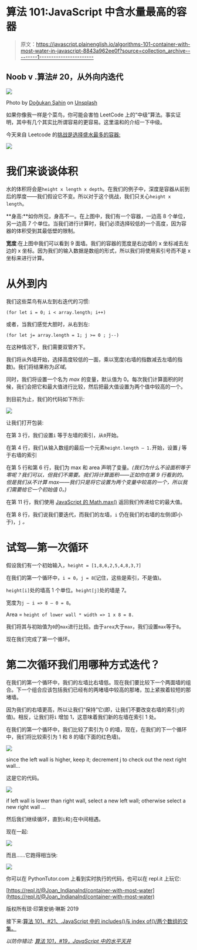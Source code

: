 # 算法 101:JavaScript 中含水量最高的容器

> 原文：<https://javascript.plainenglish.io/algorithms-101-container-with-most-water-in-javascript-8843a962ee0f?source=collection_archive---------1----------------------->

## Noob v .算法# 20，从外向内迭代

![](img/f0ad6817fe49e521bfb3284625c38010.png)

Photo by [Doğukan Şahin](https://unsplash.com/@dogukan?utm_source=unsplash&utm_medium=referral&utm_content=creditCopyText) on [Unsplash](https://unsplash.com/s/photos/infinity-pool?utm_source=unsplash&utm_medium=referral&utm_content=creditCopyText)

如果你像我一样是个菜鸟，你可能会害怕 LeetCode 上的“中级”算法。事实证明，其中有几个其实比所谓容易的更容易。这里温和的介绍一下中级。

今天来自 Leetcode 的[挑战是选择盛水最多的容器:](https://leetcode.com/problems/container-with-most-water/)

![](img/fe0c1f24ac1599f245fdacd342516e17.png)

# 我们来谈谈体积

水的体积将会是`height x length x depth`。在我们的例子中，深度是容器从前到后的厚度——我们假设它不变。所以对于这个挑战，我们只关心`height x length`。

**身高:**如你所见，身高不一。在上图中，我们有一个容器，一边高 8 个单位，另一边高 7 个单位。当我们进行计算时，我们必须选择较低的一个高度，因为容器的体积受到其最低壁的限制。

**宽度**:在上图中我们可以看到 9 面墙。我们的容器的宽度是右边墙的 x 坐标减去左边的 x 坐标。因为我们的输入数据是数组的形式，所以我们将使用索引号而不是 x 坐标来进行计算。

# 从外到内

我们这些菜鸟有从左到右迭代的习惯:

`(for let i = 0; i < array.length; i++)`

或者，当我们感觉大胆时，从右到左:

`(for let j= array.length = 1; j >= 0 ; j--)`

在这种情况下，我们需要双管齐下。

我们将从外墙开始，选择高度较低的一面，乘以宽度(右墙的指数减去左墙的指数)。我们将结果称为*区域*。

同时，我们将设置一个名为 *max* 的变量，默认值为 0。每次我们计算面积的时候，我们会把它和最大值进行比较，然后把最大值设置为两个值中较高的一个。

到目前为止，我们的代码如下所示:

![](img/be791207385a083640cc16cbe6e31a04.png)

让我们打开包装:

在第 3 行，我们设置`i` 等于左墙的索引，从`0`开始。

在第 4 行，我们从输入数组的最后一个元素`height.length — 1.`开始，设置 *j* 等于右墙的索引

在第 5 行和第 6 行，我们为 max 和 area 声明了变量。*(我们为什么不设面积等于零呢？我们可以，但我们不需要。我们将计算面积——正如你在第 9 行看到的。但是我们从不计算 max——我们只是将它设置为两个变量中较高的一个，所以我们需要给它一个初始值 0。)*

在第 11 行，我们使用 [JavaScript 的 Math.max()](https://developer.mozilla.org/en-US/docs/Web/JavaScript/Reference/Global_Objects/Math/max) 返回我们传递给它的最大值。

在第 8 行，我们说我们要迭代，而我们的左墙，`i` 仍在我们的右墙的左侧(即小于)，`j` *。*

# 试驾—第一次循环

假设我们有一个初始输入，`height = [1,8,6,2,5,4,8,3,7]`

在我们的第一个循环中，`i = 0`，`j = 8`(记住，这些是索引，不是值)。

`height[i]`处的墙高 1 个单位。`height[j]`处的墙是 7。

宽度为`j — i => 8 — 0 = 8`。

Area = `height of lower wall * width => 1 x 8 = 8.`

我们将其与初始值为`0`的`max`进行比较。由于`area`大于`max`，我们设置`max`等于`8`。

现在我们完成了第一个循环。

# 第二次循环我们用哪种方式迭代？

在我们的第一个循环中，我们的左墙比右墙低。现在我们要比较下一个两面墙的组合。下一个组合应该包括我们已经有的两堵墙中较高的那堵，加上紧挨着较短的那堵墙。

因为我们的右墙更高，所以让我们“保持”它(即，让我们不要改变右墙的索引`j`的值)。相反，让我们将`i` 增加 1，这意味着我们新的左墙在索引 1 处。

在我们的第一个循环中，我们比较了索引为 0 的墙，现在，在我们的下一个循环中，我们将比较索引为 1 和 8 的墙(下面的红色墙)。

![](img/ee314e962d7c9f2ea136fcaa9336547d.png)

since the left wall is higher, keep it; decrement j to check out the next right wall…

这是它的代码。

![](img/9d3796b3cd968a1f747c3ddfe54a2b4c.png)

if left wall is lower than right wall, select a new left wall; otherwise select a new right wall …

然后我们继续循环，直到`i`和`j`在中间相遇。

现在一起:

![](img/b9b450e044e2f52125c703e0d2264e4d.png)

而且……它跑得相当快:

![](img/6f49c2ca22162bd97d955c1ea47f6615.png)

你可以在 PythonTutor.com 上看到实时执行的代码，也可以在 repl.it 上玩它:

[https://repl.it/@Joan_IndianaInd/container-with-most-water](https://repl.it/@Joan_IndianaInd/container-with-most-water)

版权所有琼·印第安纳·琳斯 2019

接下来:[算法 101、#21、.JavaScript 中的 includes()与 index of()/两个数组的交集。](https://medium.com/@joanrigdon/algorithms-101-includes-vs-indexof-in-javascript-7f1b4af04127)

*以防你错过:* [*算法 101，#19，JavaScript 中的水平天井*](https://medium.com/javascript-in-plain-english/algorithms-101-level-patio-in-javascript-c9e98696694e)